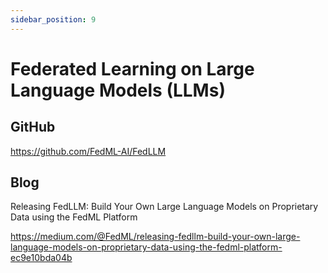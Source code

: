 ```yaml
---
sidebar_position: 9
---
```


# Federated Learning on Large Language Models (LLMs)

## GitHub
https://github.com/FedML-AI/FedLLM

## Blog
Releasing FedLLM: Build Your Own Large Language Models on Proprietary Data using the FedML Platform

https://medium.com/@FedML/releasing-fedllm-build-your-own-large-language-models-on-proprietary-data-using-the-fedml-platform-ec9e10bda04b